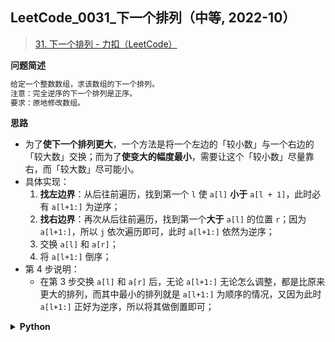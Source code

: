## LeetCode_0031_下一个排列（中等, 2022-10）
<!--info
tags: [双指针, 经典, lc100]
source: LeetCode
level: 中等
number: '0031'
name: 下一个排列
companies: []
-->

> [31. 下一个排列 - 力扣（LeetCode）](https://leetcode.cn/problems/next-permutation)

<summary><b>问题简述</b></summary>

```txt
给定一个整数数组，求该数组的下一个排列。
注意：完全逆序的下一个排列是正序。
要求：原地修改数组。
```

<!-- 
<details><summary><b>详细描述</b></summary>

```txt
```

</details>
-->

<!-- <div align="center"><img src="../../../_assets/xxx.png" height="300" /></div> -->

<summary><b>思路</b></summary>

- 为了**使下一个排列更大**，一个方法是将一个左边的「较小数」与一个右边的「较大数」交换；而为了**使变大的幅度最小**，需要让这个「较小数」尽量靠右，而「较大数」尽可能小。
- 具体实现：
    1. **找左边界**：从后往前遍历，找到第一个 `l` 使 `a[l]` **小于** `a[l + 1]`，此时必有 `a[l+1:]` 为逆序；
    2. **找右边界**：再次从后往前遍历，找到第一个**大于** `a[l]` 的位置 `r`；因为 `a[l+1:]`，所以 `j` 依次遍历即可，此时 `a[l+1:]` 依然为逆序；
    3. 交换 `a[l]` 和 `a[r]`；
    4. 将 `a[l+1:]` 倒序；
- 第 4 步说明：
    - 在第 3 步交换 `a[l]` 和 `a[r]` 后，无论 `a[l+1:]` 无论怎么调整，都是比原来更大的排列，而其中最小的排列就是 `a[l+1:]` 为顺序的情况，又因为此时 `a[l+1:]` 正好为逆序，所以将其做倒置即可；

<details><summary><b>Python</b></summary>

```python
class Solution:
    def nextPermutation(self, nums: List[int]) -> None:
        """
        Do not return anything, modify nums in-place instead.
        """
        if (L := len(nums)) < 2:
            return 
        # 1.
        l = len(nums) - 2
        while l >= 0 and nums[l] >= nums[l + 1]:  # 因为要找 nums[l] < nums[l + 1]，所以这里是 >=
            l -= 1
        # 2.
        if l >= 0:
            r = L - 1
            while r > 0 and nums[r] <= nums[l]:  # 同理要找 nums[r] > nums[l]，所以这里是 <=
                r -= 1
            # 3.
            nums[l], nums[r] = nums[r], nums[l]
        # 4.
        nums[l+1:] = nums[l+1:][::-1]
```

提示：
- 这里要求完全逆序的下一个排序是正序；
- 如果取消这个要求，那么当找到 `l < -1` 时，退出即可，此时说明整个数组时逆序的；

</details>
